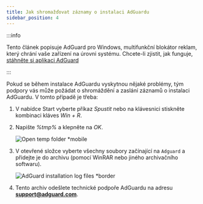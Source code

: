 ```yaml
---
title: Jak shromažďovat záznamy o instalaci AdGuardu
sidebar_position: 4
---
```


:::info

Tento článek popisuje AdGuard pro Windows, multifunkční blokátor reklam, který chrání vaše zařízení na úrovni systému. Chcete-li zjistit, jak funguje, [stáhněte si aplikaci AdGuard](https://adguard.com/download.html?auto=true)

:::

Pokud se během instalace AdGuardu vyskytnou nějaké problémy, tým podpory vás může požádat o shromáždění a zaslání záznamů o instalaci AdGuardu. V tomto případě je třeba:

1. V nabídce Start vyberte příkaz *Spustit* nebo na klávesnici stiskněte kombinaci kláves *Win + R*.

1. Napište *%tmp%* a klepněte na *OK*.

    ![Open temp folder *mobile](https://cdn.adtidy.org/content/kb/ad_blocker/windows/solving-problems/install-logs-1.png)

1. V otevřené složce vyberte všechny soubory začínající na `Adguard` a přidejte je do archivu (pomocí WinRAR nebo jiného archivačního softwaru).

    ![AdGuard installation log files *border](https://cdn.adtidy.org/content/kb/ad_blocker/windows/solving-problems/install-logs-2.png)

1. Tento archiv odešlete technické podpoře AdGuardu na adresu **support@adguard.com**.
